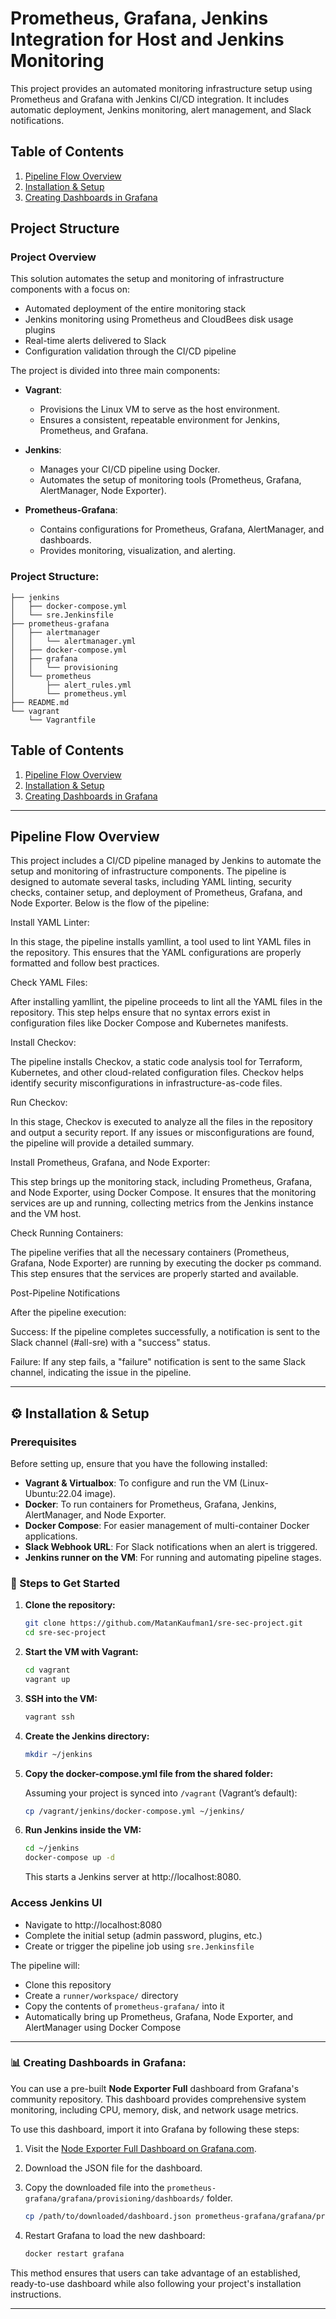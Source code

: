 
# Prometheus, Grafana, Jenkins Integration for Host and Jenkins Monitoring

This project provides an automated monitoring infrastructure setup using Prometheus and Grafana with Jenkins CI/CD integration. It includes automatic deployment, Jenkins monitoring, alert management, and Slack notifications.

## Table of Contents

1. [Pipeline Flow Overview](#pipeline-flow-overview)
2. [Installation & Setup](#installation-setup)
3. [Creating Dashboards in Grafana](#creating-dashboards-in-grafana)

## Project Structure

### Project Overview

This solution automates the setup and monitoring of infrastructure components with a focus on:

- Automated deployment of the entire monitoring stack
- Jenkins monitoring using Prometheus and CloudBees disk usage plugins
- Real-time alerts delivered to Slack
- Configuration validation through the CI/CD pipeline

The project is divided into three main components:

- **Vagrant**:
  - Provisions the Linux VM to serve as the host environment.
  - Ensures a consistent, repeatable environment for Jenkins, Prometheus, and Grafana.

- **Jenkins**:
  - Manages your CI/CD pipeline using Docker.
  - Automates the setup of monitoring tools (Prometheus, Grafana, AlertManager, Node Exporter).

- **Prometheus-Grafana**:
  - Contains configurations for Prometheus, Grafana, AlertManager, and dashboards.
  - Provides monitoring, visualization, and alerting.

### Project Structure:

```
├── jenkins
│   ├── docker-compose.yml
│   └── sre.Jenkinsfile
├── prometheus-grafana
│   ├── alertmanager
│   │   └── alertmanager.yml
│   ├── docker-compose.yml
│   ├── grafana
│   │   └── provisioning
│   └── prometheus
│       ├── alert_rules.yml
│       └── prometheus.yml
├── README.md
└── vagrant
    └── Vagrantfile
```
## Table of Contents

1. [Pipeline Flow Overview](#pipeline-flow-overview)
2. [Installation & Setup](#installation--setup)
3. [Creating Dashboards in Grafana](#creating-dashboards-in-grafana)

---

## Pipeline Flow Overview

This project includes a CI/CD pipeline managed by Jenkins to automate the setup and monitoring of infrastructure components. The pipeline is designed to automate several tasks, including YAML linting, security checks, container setup, and deployment of Prometheus, Grafana, and Node Exporter. Below is the flow of the pipeline:

 Install YAML Linter:

   In this stage, the pipeline installs yamllint, a tool used to lint YAML files in the repository. This ensures that the YAML configurations are properly formatted and follow best practices.

 Check YAML Files:

   After installing yamllint, the pipeline proceeds to lint all the YAML files in the repository. This step helps ensure that no syntax errors exist in configuration files like Docker Compose and Kubernetes manifests.

 Install Checkov:

   The pipeline installs Checkov, a static code analysis tool for Terraform, Kubernetes, and other cloud-related configuration files. Checkov helps identify security misconfigurations in infrastructure-as-code files.

 Run Checkov:

   In this stage, Checkov is executed to analyze all the files in the repository and output a security report. If any issues or misconfigurations are found, the pipeline will provide a detailed summary.

 Install Prometheus, Grafana, and Node Exporter:

   This step brings up the monitoring stack, including Prometheus, Grafana, and Node Exporter, using Docker Compose. It ensures that the monitoring services are up and running, collecting metrics from the Jenkins          instance and the VM host.

 Check Running Containers:

   The pipeline verifies that all the necessary containers (Prometheus, Grafana, Node Exporter) are running by executing the docker ps command. This step ensures that the services are properly started and available.

Post-Pipeline Notifications

After the pipeline execution:

 Success: If the pipeline completes successfully, a notification is sent to the Slack channel (#all-sre) with a "success" status.

 Failure: If any step fails, a "failure" notification is sent to the same Slack channel, indicating the issue in the pipeline.

---

## ⚙️ Installation & Setup

### Prerequisites

Before setting up, ensure that you have the following installed:

- **Vagrant & Virtualbox**: To configure and run the VM (Linux-Ubuntu:22.04 image).
- **Docker**: To run containers for Prometheus, Grafana, Jenkins, AlertManager, and Node Exporter.
- **Docker Compose**: For easier management of multi-container Docker applications.
- **Slack Webhook URL**: For Slack notifications when an alert is triggered.
- **Jenkins runner on the VM**: For running and automating pipeline stages.

### 🚀 Steps to Get Started

1. **Clone the repository:**

   ```bash
   git clone https://github.com/MatanKaufman1/sre-sec-project.git
   cd sre-sec-project
   ```

2. **Start the VM with Vagrant:**

   ```bash
   cd vagrant
   vagrant up
   ```

3. **SSH into the VM:**

   ```bash
   vagrant ssh
   ```

4. **Create the Jenkins directory:**

   ```bash
   mkdir ~/jenkins
   ```

5. **Copy the docker-compose.yml file from the shared folder:**

   Assuming your project is synced into `/vagrant` (Vagrant’s default):

   ```bash
   cp /vagrant/jenkins/docker-compose.yml ~/jenkins/
   ```

6. **Run Jenkins inside the VM:**

   ```bash
   cd ~/jenkins
   docker-compose up -d
   ```

   This starts a Jenkins server at http://localhost:8080.

### Access Jenkins UI

- Navigate to http://localhost:8080
- Complete the initial setup (admin password, plugins, etc.)
- Create or trigger the pipeline job using `sre.Jenkinsfile`

The pipeline will:

- Clone this repository
- Create a `runner/workspace/` directory
- Copy the contents of `prometheus-grafana/` into it
- Automatically bring up Prometheus, Grafana, Node Exporter, and AlertManager using Docker Compose

---

### 📊 Creating Dashboards in Grafana:

You can use a pre-built **Node Exporter Full** dashboard from Grafana's community repository. This dashboard provides comprehensive system monitoring, including CPU, memory, disk, and network usage metrics.

To use this dashboard, import it into Grafana by following these steps:

1. Visit the [Node Exporter Full Dashboard on Grafana.com](https://grafana.com/grafana/dashboards/1860-node-exporter-full/).
2. Download the JSON file for the dashboard.
3. Copy the downloaded file into the `prometheus-grafana/grafana/provisioning/dashboards/` folder.

   ```bash
   cp /path/to/downloaded/dashboard.json prometheus-grafana/grafana/provisioning/dashboards/
   ```

4. Restart Grafana to load the new dashboard:

   ```bash
   docker restart grafana
   ```

This method ensures that users can take advantage of an established, ready-to-use dashboard while also following your project's installation instructions.

---
